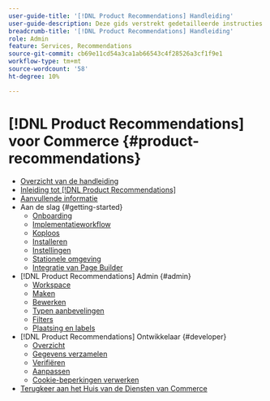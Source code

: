 ```yaml
---
user-guide-title: '[!DNL Product Recommendations] Handleiding'
user-guide-description: Deze gids verstrekt gedetailleerde instructies om  [!DNL Product Recommendations]  van Adobe Commerce te gebruiken.
breadcrumb-title: '[!DNL Product Recommendations] Handleiding'
role: Admin
feature: Services, Recommendations
source-git-commit: cb69e11cd54a3ca1ab66543c4f28526a3cf1f9e1
workflow-type: tm+mt
source-wordcount: '58'
ht-degree: 10%

---
```


# [!DNL Product Recommendations] voor Commerce {#product-recommendations}

- [Overzicht van de handleiding](guide-overview.md)
- [Inleiding tot  [!DNL Product Recommendations]](overview.md)
- [Aanvullende informatie](release-notes.md)
- Aan de slag {#getting-started}
   - [Onboarding](onboarding.md)
   - [Implementatieworkflow](implementation-workflow.md)
   - [Koploos](headless.md)
   - [Installeren](install-configure.md)
   - [Instellingen](settings.md)
   - [Stationele omgeving](staging-environment.md)
   - [Integratie van Page Builder](page-builder.md)
- [!DNL Product Recommendations] Admin {#admin}
   - [Workspace](workspace.md)
   - [Maken](create.md)
   - [Bewerken](edit.md)
   - [Typen aanbevelingen](type.md)
   - [Filters](filters.md)
   - [Plaatsing en labels](placement.md)
- [!DNL Product Recommendations] Ontwikkelaar {#developer}
   - [Overzicht](development-overview.md)
   - [Gegevens verzamelen](events.md)
   - [Verifiëren](verify.md)
   - [Aanpassen](customize.md)
   - [Cookie-beperkingen verwerken](setting-cookie.md)
- [ Terugkeer aan het Huis van de Diensten van Commerce ](https://experienceleague.adobe.com/docs/commerce/user-guides/home.html)